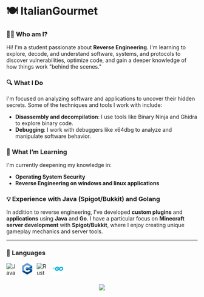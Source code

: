 # 🍽️  ItalianGourmet

### 👨‍💻 Who am I?
Hi! I'm a student passionate about **Reverse Engineering**. I'm learning to explore, decode, and understand software, systems, and protocols to discover vulnerabilities, optimize code, and gain a deeper knowledge of how things work "behind the scenes."

### 🔍 What I Do
I'm focused on analyzing software and applications to uncover their hidden secrets. Some of the techniques and tools I work with include:

- **Disassembly and decompilation**: I use tools like Binary Ninja and Ghidra to explore binary code.
- **Debugging**: I work with debuggers like x64dbg to analyze and manipulate software behavior.

### 🌱 What I’m Learning
I'm currently deepening my knowledge in:

- **Operating System Security**
- **Reverse Engineering on windows and linux applications**

### 💡 Experience with Java (Spigot/Bukkit) and Golang
In addition to reverse engineering, I’ve developed **custom plugins** and **applications** using **Java** and **Go**. I have a particular focus on **Minecraft server development** with **Spigot/Bukkit**, where I enjoy creating unique gameplay mechanics and server tools.

---

### 💾 Languages

<img align="left" alt="Java" width="30px" style="padding-right:10px;" src="https://cdn.jsdelivr.net/gh/devicons/devicon/icons/java/java-original.svg"/>
<img align="left" alt="cpp" width="30px" style="padding-right:10px;" src="https://github.com/devicons/devicon/blob/v2.16.0/icons/cplusplus/cplusplus-original.svg"/>
<img align="left" alt="Rust" width="30px" style="padding-right:10px;" src="https://cdn.jsdelivr.net/gh/devicons/devicon/icons/rust/rust-original.svg" />
<img align="left" alt="Rust" width="30px" style="padding-right:10px;" src="https://github.com/devicons/devicon/blob/v2.16.0/icons/go/go-original-wordmark.svg" />
<br />

#

<p align="center">
  <img src="https://giffiles.alphacoders.com/121/12161.gif">
</p>
<br>
<br>
<br>

